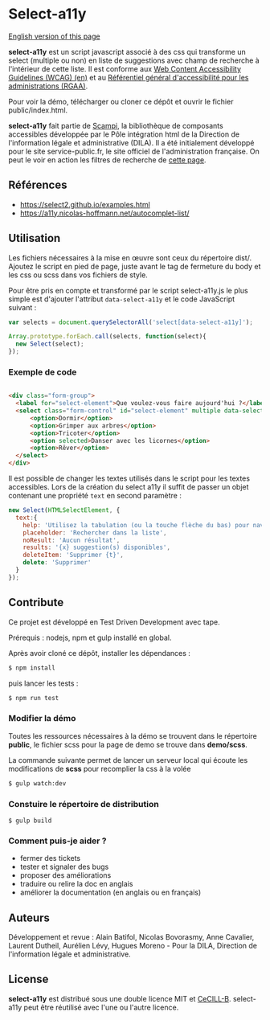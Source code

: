 # Select-a11y

[English version of this page](readme-en.md)

**select-a11y** est un script javascript associé à des css qui transforme un select (multiple ou non) en liste de suggestions avec champ de recherche à l'intérieur de cette liste. Il est conforme aux [Web Content Accessibility Guidelines (WCAG) (en)](https://www.w3.org/WAI/intro/wcag) et au [Référentiel général d'accessibilité pour les administrations (RGAA)](https://references.modernisation.gouv.fr/rgaa-accessibilite/).

Pour voir la démo, télécharger ou cloner ce dépôt et ouvrir le fichier public/index.html.

**select-a11y** fait partie de [Scampi](https://gitlab.com/pidila/scampi), la bibliothèque de composants accessibles développée par le Pôle intégration html de la Direction de l'information légale et administrative (DILA). Il a été initialement développé pour le site service-public.fr, le site officiel de l'administration française. On peut le voir en action les filtres de recherche de [cette page](https://www.service-public.fr/demarches-silence-vaut-accord/recherche).

## Références

- https://select2.github.io/examples.html
- https://a11y.nicolas-hoffmann.net/autocomplet-list/

## Utilisation

Les fichiers nécessaires à la mise en œuvre sont ceux du répertoire dist/. Ajoutez le script en pied de page, juste avant le tag de fermeture du body et les css ou scss dans vos fichiers de style.

Pour être pris en compte et transformé par le script select-a11y.js le plus simple est d'ajouter l'attribut ```data-select-a11y``` et le code JavaScript suivant :

```js
var selects = document.querySelectorAll('select[data-select-a11y]');

Array.prototype.forEach.call(selects, function(select){
  new Select(select);
});
```

### Exemple de code

```html

<div class="form-group">
  <label for="select-element">Que voulez-vous faire aujourd'hui ?</label>
  <select class="form-control" id="select-element" multiple data-select-a11y data-placeholder="Chercher dans la liste">
      <option>Dormir</option>
      <option>Grimper aux arbres</option>
      <option>Tricoter</option>
      <option selected>Danser avec les licornes</option>
      <option>Rêver</option>
  </select>
</div>
```

Il est possible de changer les textes utilisés dans le script pour les textes accessibles. Lors de la création du select a11y il suffit de passer un objet contenant une propriété `text` en second paramètre :

```js
new Select(HTMLSelectElement, {
  text:{
    help: 'Utilisez la tabulation (ou la touche flèche du bas) pour naviguer dans la liste des suggestions',
    placeholder: 'Rechercher dans la liste',
    noResult: 'Aucun résultat',
    results: '{x} suggestion(s) disponibles',
    deleteItem: 'Supprimer {t}',
    delete: 'Supprimer'
  }
});
```


## Contribute

Ce projet est développé en Test Driven Development avec tape.

Prérequis : nodejs, npm et gulp installé en global.

Après avoir cloné ce dépôt, installer les dépendances :

```bash
$ npm install
```

puis lancer les tests :

```bash
$ npm run test
```

### Modifier la démo

Toutes les ressources nécessaires à la démo se trouvent dans le répertoire **public**, le fichier scss pour la page de demo se trouve dans **demo/scss**.

La commande suivante permet de lancer un serveur local qui écoute les modifications de **scss** pour recomplier la css à la volée

```bash
$ gulp watch:dev
```

### Constuire le répertoire de distribution

```
$ gulp build
```

### Comment puis-je aider ?

- fermer des tickets
- tester et signaler des bugs
- proposer des améliorations
- traduire ou relire la doc en anglais
- améliorer la documentation (en anglais ou en français)

## Auteurs

Développement et revue : Alain Batifol, Nicolas Bovorasmy, Anne Cavalier, Laurent Dutheil, Aurélien Lévy, Hugues Moreno - Pour la DILA, Direction de l'information légale et administrative.

## License

**select-a11y** est distribué sous une double licence MIT et [CeCILL-B](http://www.cecill.info/licences/Licence_CeCILL-B_V1-fr.html). select-a11y peut être réutilisé avec l'une ou l'autre licence.

